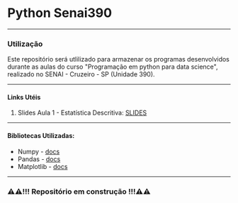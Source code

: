 # Python Senai390
---

### Utilização

Este repositório será utlilizado para armazenar os programas desenvolvidos durante as aulas do curso "Programação em python para data science", realizado no SENAI - Cruzeiro - SP (Unidade 390).

---

#### Links Utéis

1.  Slides Aula 1 - Estatística Descritiva: [SLIDES](https://docs.google.com/presentation/d/14-FsQyQh4LLyxBIWpeNex_Eb2zvmUr-TntqgJfVJKT0/edit?usp=sharing)

---

#### Bibliotecas Utilizadas:
* Numpy - [docs](https://numpy.org/doc/)
* Pandas - [docs](https://pandas.pydata.org/docs/)
* Matplotlib - [docs](https://matplotlib.org/stable/index.html)

---

### ⚠️⚠️!!! Repositório em construção !!!⚠️⚠️